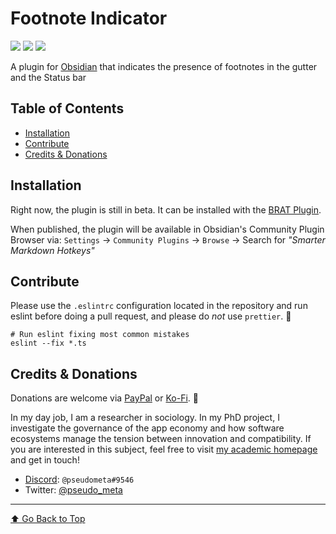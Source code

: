 # Footnote Indicator

![](https://img.shields.io/github/downloads/chrisgrieser/obsidian-footnote-indicator/total?label=Total%20Downloads&style=plastic) ![](https://img.shields.io/github/v/release/chrisgrieser/obsidian-footnote-indicator?label=Latest%20Release&style=plastic) [![](https://img.shields.io/badge/changelog-click%20here-FFE800?style=plastic)](Changelog.md)

A plugin for [Obsidian](https://obsidian.md/) that indicates the presence of footnotes in the gutter and the Status bar

## Table of Contents
<!-- MarkdownTOC -->

- [Installation](#installation)
- [Contribute](#contribute)
- [Credits & Donations](#credits--donations)

<!-- /MarkdownTOC -->

## Installation
Right now, the plugin is still in beta. It can be installed with the [BRAT Plugin](https://github.com/TfTHacker/obsidian42-brat).

When published, the plugin will be available in Obsidian's Community Plugin Browser via: `Settings` → `Community Plugins` → `Browse` → Search for *"Smarter Markdown Hotkeys"*

## Contribute
Please use the `.eslintrc` configuration located in the repository and run eslint before doing a pull request, and please do *not* use `prettier`. 🙂

```shell
# Run eslint fixing most common mistakes
eslint --fix *.ts
```

## Credits & Donations
Donations are welcome via [PayPal](https://www.paypal.com/paypalme/ChrisGrieser) or [Ko-Fi](https://ko-fi.com/pseudometa). 🙏

In my day job, I am a researcher in sociology. In my PhD project, I investigate the governance of the app economy and how software ecosystems manage the tension between innovation and compatibility. If you are interested in this subject, feel free to visit [my academic homepage](https://chris-grieser.de/) and get in touch!
- [Discord](https://discord.gg/veuWUTm): `@pseudometa#9546`
- Twitter: [@pseudo_meta](https://twitter.com/pseudo_meta)

---

[⬆️ Go Back to Top](#Table-of-Contents)
